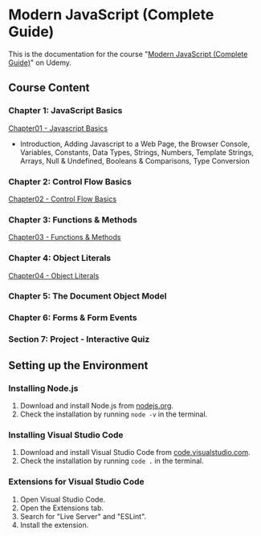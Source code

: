 # Modern JavaScript (Complete Guide)

This is the documentation for the course "[Modern JavaScript (Complete Guide)](https://www.udemy.com/course/modern-javascript-from-novice-to-ninja/)" on Udemy.

## Course Content

### Chapter 1: JavaScript Basics

[Chapter01 - Javascript Basics](/Modern-Javascript-Course/chapter01-JavaScriptBasics/)

- Introduction,
  Adding Javascript to a Web Page, the Browser Console, Variables, Constants, Data Types, Strings, Numbers, Template Strings, Arrays, Null & Undefined, Booleans & Comparisons, Type Conversion

### Chapter 2: Control Flow Basics

[Chapter02 - Control Flow Basics](/Modern-Javascript-Course/chapter02-ControlFlowBasics/)

### Chapter 3: Functions & Methods

[Chapter03 - Functions & Methods](/Modern-Javascript-Course/chapter03-FunctionsAndMethods)

### Chapter 4: Object Literals

[Chapter04 - Object Literals](/Modern-Javascript-Course/chapter04-ObjectLiterals/)

### Chapter 5: The Document Object Model

### Chapter 6: Forms & Form Events

### Section 7: Project - Interactive Quiz

## Setting up the Environment

### Installing Node.js

1. Download and install Node.js from [nodejs.org](https://nodejs.org/en/).
2. Check the installation by running `node -v` in the terminal.

### Installing Visual Studio Code

1. Download and install Visual Studio Code from [code.visualstudio.com](https://code.visualstudio.com/).
2. Check the installation by running `code .` in the terminal.

### Extensions for Visual Studio Code

1. Open Visual Studio Code.
2. Open the Extensions tab.
3. Search for "Live Server" and "ESLint".
4. Install the extension.

